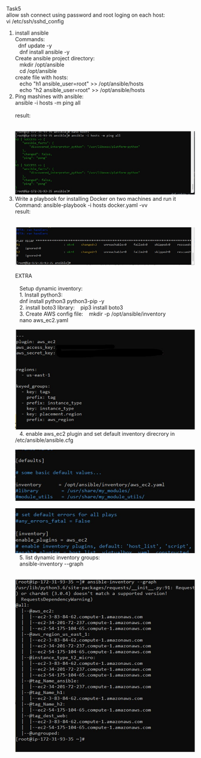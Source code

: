 Task5  
allow ssh connect using password and root loging on each host:  
vi /etc/ssh/sshd_config  
  
1. install ansible  
  Commands:  
      &nbsp;&nbsp;dnf update -y   
     &nbsp;&nbsp; dnf install ansible -y  
  Create ansible project directory:  
     &nbsp;&nbsp;  mkdir /opt/ansible  
      &nbsp;&nbsp; cd /opt/ansible  
  create file with hosts:    
     &nbsp;&nbsp;  echo "h1 ansible_user=root" >> /opt/ansible/hosts  
    &nbsp;&nbsp;   echo "h2 ansible_user=root" >> /opt/ansible/hosts  
2. Ping mashines with ansible:  
      ansible -i hosts -m ping all  
       &nbsp;&nbsp;  
    result:  
     &nbsp;&nbsp;  
     &nbsp;&nbsp;![Alt text](/Task5/screenshots/ansible_ping.jpg?raw=true "Title")  
3. Write a playbook for installing Docker on two machines and run it  
 Command: ansible-playbook -i hosts docker.yaml -vv    
 result:   
     &nbsp;&nbsp;    
     &nbsp;&nbsp;![Alt text](/Task5/screenshots/docker_install.jpg?raw=true "Title")   
&nbsp;&nbsp;  
EXTRA  
&nbsp;&nbsp;  
&nbsp;&nbsp; Setup dynamic inventory:   
&nbsp;&nbsp; 1. Install python3:  
&nbsp;&nbsp;  dnf install python3 python3-pip -y  
&nbsp;&nbsp; 2. install boto3 library:
&nbsp;&nbsp; pip3 install boto3  
&nbsp;&nbsp; 3. Create AWS config file:
&nbsp;&nbsp; mkdir -p /opt/ansible/inventory  
&nbsp;&nbsp; nano aws_ec2.yaml  
&nbsp;&nbsp;![Alt text](/Task5/screenshots/aws_ec2_config.jpg?raw=true "Title")   
&nbsp;&nbsp; 4. enable aws_ec2 plugin and set default inventory direcrory in /etc/ansible/ansible.cfg  
&nbsp;&nbsp;![Alt text](/Task5/screenshots/ansible_cfg_1.jpg?raw=true "Title")  
&nbsp;&nbsp;![Alt text](/Task5/screenshots/ansible_cfg_2.jpg?raw=true "Title")  
&nbsp;&nbsp; 5. list dynamic inventory groups: 
&nbsp;&nbsp;  
&nbsp;&nbsp; ansible-inventory --graph  
&nbsp;&nbsp;&nbsp;&nbsp;  
&nbsp;&nbsp;![Alt text](/Task5/screenshots/list_groups.jpg?raw=true "Title")
